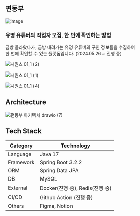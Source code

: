 
## 편동부

![image](https://github.com/user-attachments/assets/66c4159d-72bf-4877-8a0a-b59c777cb645)

### 유명 유튜버의 작업자 모집, 한 번에 확인하는 방법
금방 올라왔다가, 금방 내려가는 유명 유튜버의 구인 정보들을 수집하여\
한 번에 확인할 수 있는 플랫폼입니다. (2024.05.26 ~ 진행 중)

![시퀀스 01_1 (2)](https://github.com/user-attachments/assets/43acb106-dc58-4098-9c9f-bc597777dee3)


![시퀀스 01_1 (1)](https://github.com/user-attachments/assets/66107266-6241-4a9d-b05f-1f879f569f98)


![시퀀스 01_1 (4)](https://github.com/user-attachments/assets/fd3edcb6-5528-47b0-891d-77ef5998d943)

## Architecture

![편동부 아키텍처 drawio (7)](https://github.com/user-attachments/assets/3c52214e-0e03-49d9-a399-7d59af6912dd)


## Tech Stack

| Category | Technology |
|----------|------------|
| Language | Java 17 |
| Framework | Spring Boot 3.2.2 |
| ORM | Spring Data JPA |
| DB | MySQL |
| External | Docker(진행 중), Redis(진행 중) |
| CI/CD | Github Action (진행 중) |
| Others | Figma, Notion |
